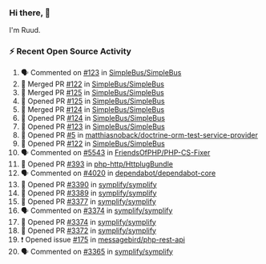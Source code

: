 ### Hi there, 👋

I'm Ruud.
 
### :zap: Recent Open Source Activity

<!--START_SECTION:activity-->
1. 🗣 Commented on [#123](https://github.com/SimpleBus/SimpleBus/issues/123) in [SimpleBus/SimpleBus](https://github.com/SimpleBus/SimpleBus)
2. 🎉 Merged PR [#122](https://github.com/SimpleBus/SimpleBus/pull/122) in [SimpleBus/SimpleBus](https://github.com/SimpleBus/SimpleBus)
3. 🎉 Merged PR [#125](https://github.com/SimpleBus/SimpleBus/pull/125) in [SimpleBus/SimpleBus](https://github.com/SimpleBus/SimpleBus)
4. 💪 Opened PR [#125](https://github.com/SimpleBus/SimpleBus/pull/125) in [SimpleBus/SimpleBus](https://github.com/SimpleBus/SimpleBus)
5. 🎉 Merged PR [#124](https://github.com/SimpleBus/SimpleBus/pull/124) in [SimpleBus/SimpleBus](https://github.com/SimpleBus/SimpleBus)
6. 💪 Opened PR [#124](https://github.com/SimpleBus/SimpleBus/pull/124) in [SimpleBus/SimpleBus](https://github.com/SimpleBus/SimpleBus)
7. 💪 Opened PR [#123](https://github.com/SimpleBus/SimpleBus/pull/123) in [SimpleBus/SimpleBus](https://github.com/SimpleBus/SimpleBus)
8. 💪 Opened PR [#5](https://github.com/matthiasnoback/doctrine-orm-test-service-provider/pull/5) in [matthiasnoback/doctrine-orm-test-service-provider](https://github.com/matthiasnoback/doctrine-orm-test-service-provider)
9. 💪 Opened PR [#122](https://github.com/SimpleBus/SimpleBus/pull/122) in [SimpleBus/SimpleBus](https://github.com/SimpleBus/SimpleBus)
10. 🗣 Commented on [#5543](https://github.com/FriendsOfPHP/PHP-CS-Fixer/issues/5543) in [FriendsOfPHP/PHP-CS-Fixer](https://github.com/FriendsOfPHP/PHP-CS-Fixer)
11. 💪 Opened PR [#393](https://github.com/php-http/HttplugBundle/pull/393) in [php-http/HttplugBundle](https://github.com/php-http/HttplugBundle)
12. 🗣 Commented on [#4020](https://github.com/dependabot/dependabot-core/issues/4020) in [dependabot/dependabot-core](https://github.com/dependabot/dependabot-core)
13. 💪 Opened PR [#3390](https://github.com/symplify/symplify/pull/3390) in [symplify/symplify](https://github.com/symplify/symplify)
14. 💪 Opened PR [#3389](https://github.com/symplify/symplify/pull/3389) in [symplify/symplify](https://github.com/symplify/symplify)
15. 💪 Opened PR [#3377](https://github.com/symplify/symplify/pull/3377) in [symplify/symplify](https://github.com/symplify/symplify)
16. 🗣 Commented on [#3374](https://github.com/symplify/symplify/issues/3374) in [symplify/symplify](https://github.com/symplify/symplify)
17. 💪 Opened PR [#3374](https://github.com/symplify/symplify/pull/3374) in [symplify/symplify](https://github.com/symplify/symplify)
18. 💪 Opened PR [#3372](https://github.com/symplify/symplify/pull/3372) in [symplify/symplify](https://github.com/symplify/symplify)
19. ❗️ Opened issue [#175](https://github.com/messagebird/php-rest-api/issues/175) in [messagebird/php-rest-api](https://github.com/messagebird/php-rest-api)
20. 🗣 Commented on [#3365](https://github.com/symplify/symplify/issues/3365) in [symplify/symplify](https://github.com/symplify/symplify)
<!--END_SECTION:activity-->
